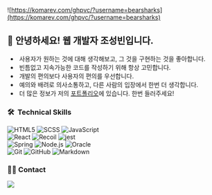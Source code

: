 ![https://komarev.com/ghpvc/?username=bearsharks](https://komarev.com/ghpvc/?username=bearsharks)


## 👋 안녕하세요! 웹 개발자 조성빈입니다.

- &nbsp;사용자가 원하는 것에 대해 생각해보고, 그 것을 구현하는 것을 좋아합니다.
- &nbsp;빈틈없고 지속가능한 코드를 작성하기 위해 항상 고민합니다.
- &nbsp;개발의 편의보다 사용자의 편의를 우선합니다.
- &nbsp;예의와 배려로 의사소통하고, 다른 사람의 입장에서 한번 더 생각합니다.
- &nbsp;더 많은 정보가 저의 <a href="https://bearsharks.github.io/portfolio">포트폴리오</a>에 있습니다. 한번 들러주세요!


### 🛠 &nbsp;Technical Skills
![HTML5](https://img.shields.io/badge/-HTML-001A23?style=flat&logo=HTML5)
![SCSS](https://img.shields.io/badge/-SCSS-001A23?style=flat&logo=SASS)
![JavaScript](https://img.shields.io/badge/-JavaScript-001A23?style=flat&logo=javascript)\
![React](https://img.shields.io/badge/-React-001A23?style=flat&logo=react)
![Recoil](https://img.shields.io/badge/-Recoil-001A23?style=flat&logo=react)
![jest](https://img.shields.io/badge/-Jest-001A23?style=flat&logo=jest)\
![Spring](https://img.shields.io/badge/-Spring-001A23?style=flat&logo=spring)
![Node.js](https://img.shields.io/badge/-Node.js-001A23?style=flat&logo=node.js)
![Oracle](https://img.shields.io/badge/-Oracle-001A23?style=flat&logo=Oracle)\
![Git](https://img.shields.io/badge/-Git-05122A?style=flat&logo=git)
![GitHub](https://img.shields.io/badge/-GitHub-05122A?style=flat&logo=github)
![Markdown](https://img.shields.io/badge/-Markdown-05122A?style=flat&logo=markdown)


### 🤝🏻 Contact
<a href="mailto:iginganza@gmail.com"><img src="https://img.shields.io/badge/-iginganza@gmail.com-D14836?style=flat&logo=Gmail&logoColor=white"/></a>

